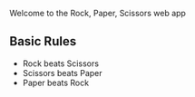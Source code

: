Welcome to the Rock, Paper, Scissors web app


## Basic Rules

- Rock beats Scissors
- Scissors beats Paper
- Paper beats Rock
